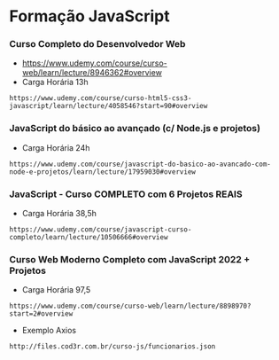 # Formação JavaScript

### Curso Completo do Desenvolvedor Web
* https://www.udemy.com/course/curso-web/learn/lecture/8946362#overview
* Carga Horária 13h
```
https://www.udemy.com/course/curso-html5-css3-javascript/learn/lecture/4058546?start=90#overview
```

### JavaScript do básico ao avançado (c/ Node.js e projetos)
* Carga Horária 24h
```
https://www.udemy.com/course/javascript-do-basico-ao-avancado-com-node-e-projetos/learn/lecture/17959030#overview
```

### JavaScript - Curso COMPLETO com 6 Projetos REAIS
* Carga Horária  38,5h
```
https://www.udemy.com/course/javascript-curso-completo/learn/lecture/10506666#overview
```

### Curso Web Moderno Completo com JavaScript 2022 + Projetos
* Carga Horária 97,5
```
https://www.udemy.com/course/curso-web/learn/lecture/8898970?start=2#overview
```

* Exemplo Axios
``` Aula 155
http://files.cod3r.com.br/curso-js/funcionarios.json
```